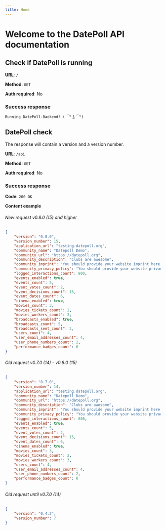 ```yaml
---
title: Home
---
```


# Welcome to the DatePoll API documentation

## Check if DatePoll is running
**URL**: `/`

**Method**: `GET`

**Auth required**: No

### Success response
`Running DatePoll-Backend! ( ͡° ͜ʖ ͡°)`


## DatePoll check
The response will contain a version and a version number.

**URL**: `/api`

**Method**: `GET`

**Auth required**: No

### Success response
**Code**: `200 OK`

**Content example**
###### New request v0.8.0 (15) and higher
```json
{
	"version": "0.8.0",
	"version_number": 15,
	"application_url": "testing.datepoll.org",
	"community_name": "Datepoll Demo",
	"community_url": "https://datepoll.org",
	"community_description": "Clubs are awesome",
	"community_imprint": "You should provide your website imprint here.",
	"community_privacy_policy": "You should provide your website privacy policy here.",
	"logged_interactions_count": 800,
	"events_enabled": true,
	"events_count": 5,
	"event_votes_count": 2,
	"event_decisions_count": 15,
	"event_dates_count": 6,
	"cinema_enabled": true,
	"movies_count": 3,
	"movies_tickets_count": 2,
	"movies_workers_count": 3,
	"broadcasts_enabled": true,
	"broadcasts_count": 5,
	"broadcasts_sent_count": 2,
	"users_count": 4,
	"user_email_addresses_count": 4,
	"user_phone_numbers_count": 2,
	"performance_badges_count": 0
}
```

###### Old request v0.7.0 (14) - v0.8.0 (15) 
```json
{
	"version": "0.7.0",
	"version_number": 14,
	"application_url": "testing.datepoll.org",
	"community_name": "Datepoll Demo",
	"community_url": "https://datepoll.org",
	"community_description": "Clubs are awesome",
	"community_imprint": "You should provide your website imprint here.",
	"community_privacy_policy": "You should provide your website privacy policy here.",
	"logged_interactions_count": 800,
	"events_enabled": true,
	"events_count": 5,
	"event_votes_count": 2,
	"event_decisions_count": 15,
	"event_dates_count": 6,
	"cinema_enabled": true,
	"movies_count": 3,
	"movies_tickets_count": 2,
	"movies_workers_count": 3,
	"users_count": 4,
	"user_email_addresses_count": 4,
	"user_phone_numbers_count": 2,
	"performance_badges_count": 0
}
```

###### Old request until v0.7.0 (14)
```json
{
	"version": "0.4.2",
	"version_number": 7
}
```